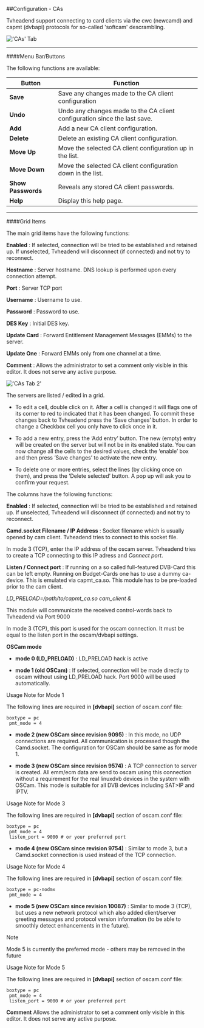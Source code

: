 ##Configuration - CAs

Tvheadend support connecting to card clients via the cwc (newcamd) and
capmt (dvbapi) protocols for so-called 'softcam' descrambling.

!['CAs' Tab](docresources/configcwc.png)

---

####Menu Bar/Buttons

The following functions are available:

Button              | Function
--------------------|---------
**Save**            | Save any changes made to the CA client configuration
**Undo**            | Undo any changes made to the CA client configuration since the last save.
**Add**             | Add a new CA client configuration.
**Delete**          | Delete an existing CA client configuration.
**Move Up**         | Move the selected CA client configuration up in the list.
**Move Down**       | Move the selected CA client configuration down in the list.
**Show Passwords**  | Reveals any stored CA client passwords.
**Help**            | Display this help page.

---

####Grid Items

The main grid items have the following functions:

**Enabled**
: If selected, connection will be tried to be established and retained up.
  If unselected, Tvheadend will disconnect (if connected) and not try to
  reconnect.

**Hostname**
: Server hostname. DNS lookup is performed upon every connection attempt.

**Port**
: Server TCP port

**Username**
: Username to use.

**Password**
: Password to use.

**DES Key**
: Initial DES key.

**Update Card**
: Forward Entitlement Management Messages (EMMs) to the server.

**Update One**
: Forward EMMs only from one channel at a time.

**Comment**
: Allows the administrator to set a comment only visible in this editor.
  It does not serve any active purpose.

!['CAs Tab 2'](docresources/configcapmt.png)

The servers are listed / edited in a grid.

* To edit a cell, double click on it. After a cell is changed it will
  flags one of its corner to red to indicated that it has been
  changed. To commit these changes back to Tvheadend press the ‘Save
  changes’ button. In order to change a Checkbox cell you only have to
  click once in it.

* To add a new entry, press the ‘Add entry’ button. The new (empty)
  entry will be created on the server but will not be in its enabled
  state. You can now change all the cells to the desired values, check
  the ‘enable’ box and then press ‘Save changes’ to activate the new
  entry.

* To delete one or more entries, select the lines (by clicking once on
  them), and press the ‘Delete selected’ button. A pop up will ask you
  to confirm your request.

The columns have the following functions:

**Enabled**
: If selected, connection will be tried to be established and retained up.
  If unselected, Tvheadend will disconnect (if connected) and not try to
  reconnect.

**Camd.socket Filename / IP Address**
: Socket filename which is usually opened by cam client. Tvheadend tries
  to connect to this socket file.

 In mode 3 (TCP), enter the IP address of the oscam server. Tvheadend
tries to create a TCP connecting to this IP adress and *Connect port*.

**Listen / Connect port**
: If running on a so called full-featured DVB-Card this can be left empty.
  Running on Budget-Cards one has to use a dummy ca-device. This is
  emulated via capmt\_ca.so. This module has to be pre-loaded prior to the
  cam client.
  
*LD\_PRELOAD=/path/to/capmt\_ca.so cam\_client &*

This module will communicate the received control-words back to
Tvheadend via Port 9000

 In mode 3 (TCP), this port is used for the oscam connection. It must be
equal to the listen port in the oscam/dvbapi settings.

**OSCam mode**

* **mode 0 (LD\_PRELOAD)**
: LD\_PRELOAD hack is active

* **mode 1 (old OSCam)**
: If selected, connection will be made directly to oscam without using
  LD\_PRELOAD hack. Port 9000 will be used automatically.

<div class="admonition note">
<p class="admonition-title">Usage Note for Mode 1</p>
<p>The following lines are required in <strong>[dvbapi]</strong> section of oscam.conf
file:</p>
<code>boxtype = pc
 pmt_mode = 4</code>
</div>

* **mode 2 (new OSCam since revision 9095)**
: In this mode, no UDP connections are required. All communication is
  processed though the Camd.socket. The configuration for OSCam should be
  same as for mode 1.

* **mode 3 (new OSCam since revision 9574)**
: A TCP connection to server is created. All emm/ecm data are send to
  oscam using this connection without a requirement for the real linuxdvb
  devices in the system with OSCam. This mode is suitable for all DVB
  devices including SAT\>IP and IPTV.

<div class="admonition note">
<p class="admonition-title">Usage Note for Mode 3</p>
<p>The following lines are required in <strong>[dvbapi]</strong> section of oscam.conf
file:</p>
<code>boxtype = pc
 pmt_mode = 4
 listen_port = 9000 # or your preferred port</code>
</div>

* **mode 4 (new OSCam since revision 9754)**
: Similar to mode 3, but a Camd.socket connection is used instead of the
  TCP connection.

<div class="admonition note">
<p class="admonition-title">Usage Note for Mode 4</p>
<p>The following lines are required in <strong>[dvbapi]</strong> section of oscam.conf
file:</p>
<code>boxtype = pc-nodmx
 pmt_mode = 4</code>
</div>

* **mode 5 (new OSCam since revision 10087)**
: Similar to mode 3 (TCP), but uses a new network protocol which also
  added client/server greeting messages and protocol version information
  (to be able to smoothly detect enhancements in the future).

<div class="admonition tip">
<p class="admonition-title">Note</p>
<p>Mode 5 is currently the preferred mode - others may be removed in the future</p>
</div>


<div class="admonition note">
<p class="admonition-title">Usage Note for Mode 5</p>
<p>The following lines are required in <strong>[dvbapi]</strong> section of oscam.conf
file:</p>
<code>boxtype = pc
 pmt_mode = 4
 listen_port = 9000 # or your preferred port</code>
</div>

**Comment**
Allows the administrator to set a comment only visible in this editor.
It does not serve any active purpose.
